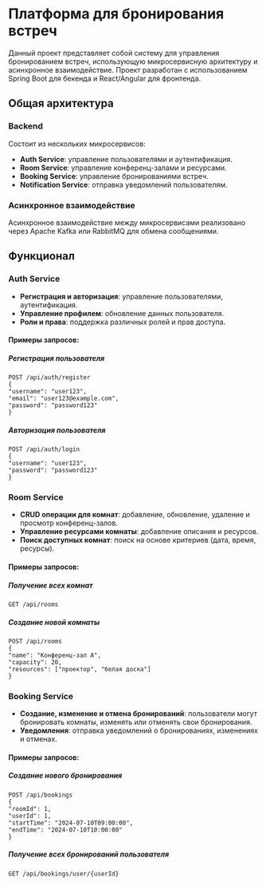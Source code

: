 # Платформа для бронирования встреч

Данный проект представляет собой систему для управления бронированием встреч, использующую микросервисную архитектуру и асинхронное взаимодействие. Проект разработан с использованием Spring Boot для бекенда и React/Angular для фронтенда.

## Общая архитектура

### Backend

Состоит из нескольких микросервисов:

- **Auth Service**: управление пользователями и аутентификация.
- **Room Service**: управление конференц-залами и ресурсами.
- **Booking Service**: управление бронированиями встреч.
- **Notification Service**: отправка уведомлений пользователям.

### Асинхронное взаимодействие

Асинхронное взаимодействие между микросервисами реализовано через Apache Kafka или RabbitMQ для обмена сообщениями.

## Функционал

### Auth Service

- **Регистрация и авторизация**: управление пользователями, аутентификация.
- **Управление профилем**: обновление данных пользователя.
- **Роли и права**: поддержка различных ролей и прав доступа.

#### Примеры запросов:

##### Регистрация пользователя
```angular2html
POST /api/auth/register
{
"username": "user123",
"email": "user123@example.com",
"password": "password123"
}
```

##### Авторизация пользователя

```angular2html
POST /api/auth/login
{
"username": "user123",
"password": "password123"
}
```

### Room Service

- **CRUD операции для комнат**: добавление, обновление, удаление и просмотр конференц-залов.
- **Управление ресурсами комнаты**: добавление описания и ресурсов.
- **Поиск доступных комнат**: поиск на основе критериев (дата, время, ресурсы).

#### Примеры запросов:

##### Получение всех комнат
```angular2html
GET /api/rooms
```
##### Создание новой комнаты

```angular2html
POST /api/rooms
{
"name": "Конференц-зал A",
"capacity": 20,
"resources": ["проектор", "белая доска"]
}
```
### Booking Service

- **Создание, изменение и отмена бронирований**: пользователи могут бронировать комнаты, изменять или отменять свои бронирования.
- **Уведомления**: отправка уведомлений о бронированиях, изменениях и отменах.

#### Примеры запросов:

##### Создание нового бронирования
```angular2html
POST /api/bookings
{
"roomId": 1,
"userId": 1,
"startTime": "2024-07-10T09:00:00",
"endTime": "2024-07-10T10:00:00"
}
```
##### Получение всех бронирований пользователя
```angular2html
GET /api/bookings/user/{userId}

```